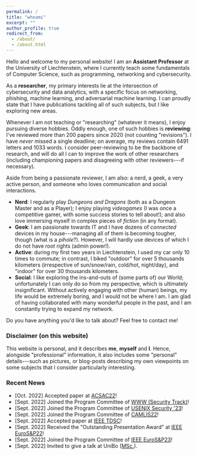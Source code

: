```yaml
---
permalink: /
title: "whoami"
excerpt: ""
author_profile: true
redirect_from: 
  - /about/
  - /about.html
---
```

Hello and welcome to my personal website! I am an **Assistant Professor** at the University of Liechtenstein, where I currently teach some fundamentals of Computer Science, such as programming, networking and cybersecurity. 

As a **researcher**, my primary interests lie at the intersection of cybersecurity and data analytics, with a specific focus on networking, phishing, machine learning, and adversarial machine learning. I can proudly state that I have publications tackling all of such subjects, but I like exploring new areas. 

Whenever I am not teaching or "researching" (whatever it means), I enjoy pursuing diverse hobbies. Oddly enough, one of such hobbies is **reviewing**: I've reviewed more than 200 papers since 2020 (not counting "revisions"). I have _never_ missed a single deadline; on average, my reviews contain 6491 letters and 1033 words. I consider peer-reviewing to be the backbone of research, and will do all I can to improve the work of other researchers (including championing papers and disagreeing with other reviewers---if necessary). 

Aside from being a passionate reviewer, I am also: a nerd, a geek, a very active person, and someone who loves communication and social interactions.
* **Nerd**: I regularly play _Dungeons and Dragons_ (both as a Dungeon Master and as a Player); I enjoy playing _videogames_ (I was once a competitive gamer, with some success stories to tell about!); and also love immersing myself in complex pieces of *fiction* (in any format).
* **Geek**: I am passionate towards IT and I have dozens of _connected_ devices in my house---managing all of them is becoming tougher, though (what is a _pihole_?). However, I will hardly use devices of which I do not have _root_ rights (admin power!). 
* **Active**: during my first two years in Liechtenstein, I used my car only 10 times to commute; in contrast, I biked "outdoor" for over 5 thousands kilometers (irrespective of sun/snow/rain, cold/hot, night/day), and "indoor" for over 30 thousands kilometers. 
* **Social**: I like exploring the ins-and-outs of (some parts of) our World; unfortunately I can only do so from my perspective, which is ultimately insignificant. Without actively engaging with other (human) beings, my life would be extremely boring, and I would not be where I am. I am glad of having collaborated with many wonderful people in the past, and I am constantly trying to expand my network.  

Do you have anything you'd like to talk about? Feel free to contact me!

### Disclaimer (on this website)

This website is personal, and it describes **me**, **myself** and **I**. Hence, alongside "professional" information, it also includes some "personal" details---such as pictures, or blog-posts describing my own viewpoints on some subjects that I consider particularly interesting.


### Recent News
* [Oct. 2022] <i class="fa fa-newspaper"></i> Accepted paper at [ACSAC22](https://www.acsac.org/2022/program/papers/)!
* [Sept. 2022] <i class="fa fa-users"></i> Joined the Program Committee of [WWW (Security Track)](https://www2023.thewebconf.org/calls/research-tracks/security-privacy-trust/)!
* [Sept. 2022] <i class="fa fa-users"></i> Joined the Program Committee of [USENIX Security '23](https://www.usenix.org/conference/usenixsecurity23)!
* [Sept. 2022] <i class="fa fa-users"></i> Joined the Program Committee of [CAMLIS22](https://www.camlis.org/organizing-committee)!
* [Sept. 2022] <i class="fa fa-newspaper"></i> Accepted paper at [IEEE TDSC](https://ieeexplore.ieee.org/xpl/RecentIssue.jsp?punumber=8858)!
* [Sept. 2022] <i class="fa fa-award"></i> Received the "Outstanding Presentation Award" at [IEEE EuroS&P22](https://www.ieee-security.org/TC/EuroSP2022/accepted_and_awards.html)!
* [Sept. 2022] <i class="fa fa-users"></i> Joined the Program Committee of [IEEE EuroS&P23](https://www.ieee-security.org/TC/EuroSP2023/committee-program.html)!
* [Sept. 2022] <i class="fa fa-comment"></i> Invited to give a talk at UniBo ([MSc.](https://www.unibo.it/en/teaching/course-unit-catalogue/course-unit/2022/472685)).